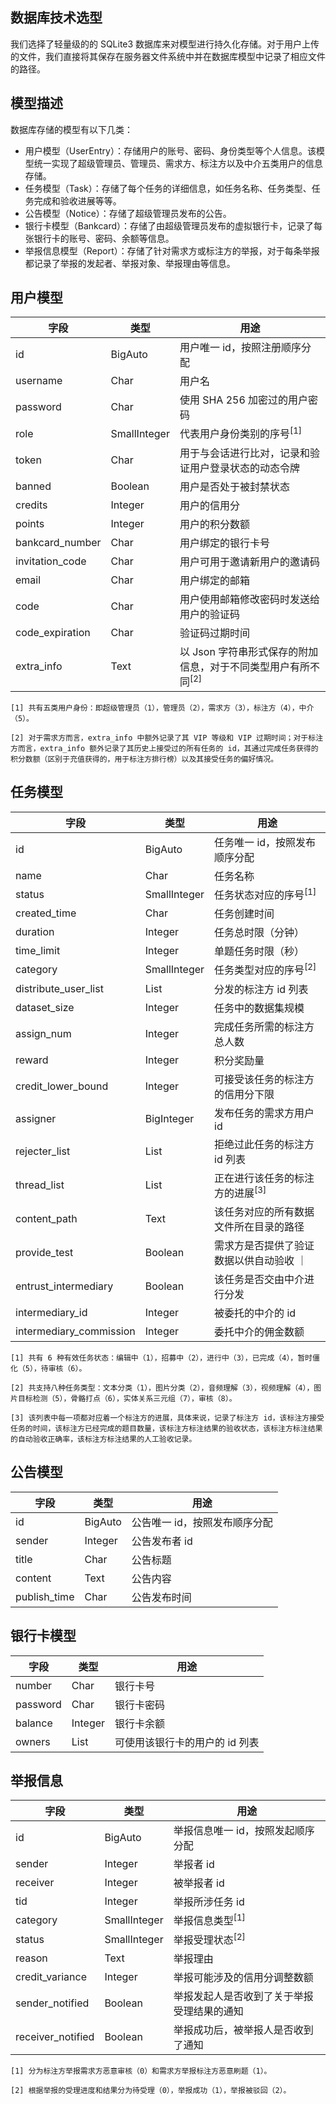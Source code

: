 ## 数据库技术选型
我们选择了轻量级的的 SQLite3 数据库来对模型进行持久化存储。对于用户上传的文件，我们直接将其保存在服务器文件系统中并在数据库模型中记录了相应文件的路径。

## 模型描述
数据库存储的模型有以下几类：
* 用户模型（UserEntry）：存储用户的账号、密码、身份类型等个人信息。该模型统一实现了超级管理员、管理员、需求方、标注方以及中介五类用户的信息存储。
* 任务模型（Task）：存储了每个任务的详细信息，如任务名称、任务类型、任务完成和验收进展等等。
* 公告模型（Notice）：存储了超级管理员发布的公告。
* 银行卡模型（Bankcard）：存储了由超级管理员发布的虚拟银行卡，记录了每张银行卡的账号、密码、余额等信息。
* 举报信息模型（Report）：存储了针对需求方或标注方的举报，对于每条举报都记录了举报的发起者、举报对象、举报理由等信息。

## 用户模型
| 字段 | 类型 | 用途 |
| --- | --- | --- |
| id | BigAuto | 用户唯一 id，按照注册顺序分配 |
| username | Char | 用户名 |
| password | Char | 使用 SHA 256 加密过的用户密码 |
| role | SmallInteger | 代表用户身份类别的序号<sup id="fn1">[1]</sup> |
| token | Char | 用于与会话进行比对，记录和验证用户登录状态的动态令牌 |
| banned | Boolean | 用户是否处于被封禁状态 |
| credits | Integer | 用户的信用分 |
| points | Integer | 用户的积分数额 |
| bankcard_number | Char | 用户绑定的银行卡号 |
| invitation_code | Char | 用户可用于邀请新用户的邀请码 |
| email | Char | 用户绑定的邮箱 |
| code | Char | 用户使用邮箱修改密码时发送给用户的验证码 |
| code_expiration | Char | 验证码过期时间 |
| extra_info | Text | 以 Json 字符串形式保存的附加信息，对于不同类型用户有所不同<sup id="fn2">[2]</sup> |

<div class="footnotes">

    [1] 共有五类用户身份：即超级管理员（1），管理员（2），需求方（3），标注方（4），中介（5）。

    [2] 对于需求方而言，extra_info 中额外记录了其 VIP 等级和 VIP 过期时间；对于标注方而言，extra_info 额外记录了其历史上接受过的所有任务的 id，其通过完成任务获得的积分数额（区别于充值获得的，用于标注方排行榜）以及其接受任务的偏好情况。
</div>

## 任务模型
| 字段 | 类型 | 用途 |
| --- | --- | --- |
| id | BigAuto | 任务唯一 id，按照发布顺序分配 |
| name | Char | 任务名称 |
| status | SmallInteger | 任务状态对应的序号<sup id="fn1">[1]</sup> |
| created_time | Char | 任务创建时间 |
| duration | Integer | 任务总时限（分钟） |
| time_limit | Integer | 单题任务时限（秒） |
| category | SmallInteger | 任务类型对应的序号<sup id="fn2">[2]</sup> |
| distribute_user_list | List | 分发的标注方 id 列表 |
| dataset_size | Integer | 任务中的数据集规模 |
| assign_num | Integer | 完成任务所需的标注方总人数 |
| reward | Integer | 积分奖励量 |
| credit_lower_bound | Integer | 可接受该任务的标注方的信用分下限 |
| assigner | BigInteger | 发布任务的需求方用户 id |
| rejecter_list | List | 拒绝过此任务的标注方 id 列表 |
| thread_list | List | 正在进行该任务的标注方的进展<sup id="fn3">[3]</sup> |
| content_path | Text | 该任务对应的所有数据文件所在目录的路径 |
| provide_test | Boolean | 需求方是否提供了验证数据以供自动验收 ｜
| entrust_intermediary | Boolean | 该任务是否交由中介进行分发 |
| intermediary_id | Integer | 被委托的中介的 id |
| intermediary_commission | Integer | 委托中介的佣金数额 |

<div class="footnotes">

    [1] 共有 6 种有效任务状态：编辑中（1），招募中（2），进行中（3），已完成（4），暂时僵化（5），待审核（6）。

    [2] 共支持八种任务类型：文本分类（1），图片分类（2），音频理解（3），视频理解（4），图片目标检测（5），骨骼打点（6），实体关系三元组（7），审核（8）。

    [3] 该列表中每一项都对应着一个标注方的进展，具体来说，记录了标注方 id，该标注方接受任务的时间，该标注方已经完成的题目数量，该标注方标注结果的验收状态，该标注方标注结果的自动验收正确率，该标注方标注结果的人工验收记录。
</div>

## 公告模型
| 字段 | 类型 | 用途 |
| --- | --- | --- |
| id | BigAuto | 公告唯一 id，按照发布顺序分配 |
| sender | Integer | 公告发布者 id |
| title | Char | 公告标题 |
| content | Text | 公告内容 |
| publish_time | Char | 公告发布时间 |

## 银行卡模型
| 字段 | 类型 | 用途 |
| --- | --- | --- |
| number | Char | 银行卡号 |
| password | Char | 银行卡密码 |
| balance | Integer | 银行卡余额 |
| owners | List | 可使用该银行卡的用户的 id 列表 |

## 举报信息
| 字段 | 类型 | 用途 |
| --- | --- | --- |
| id | BigAuto | 举报信息唯一 id，按照发起顺序分配 |
| sender | Integer | 举报者 id |
| receiver | Integer | 被举报者 id |
| tid | Integer | 举报所涉任务 id |
| category | SmallInteger | 举报信息类型<sup id="fn1">[1]</sup> |
| status | SmallInteger | 举报受理状态<sup id="fn2">[2]</sup> |
| reason | Text | 举报理由 |
| credit_variance | Integer | 举报可能涉及的信用分调整数额 |
| sender_notified | Boolean | 举报发起人是否收到了关于举报受理结果的通知 |
| receiver_notified | Boolean | 举报成功后，被举报人是否收到了通知 |

<div class="footnotes">

    [1] 分为标注方举报需求方恶意审核（0）和需求方举报标注方恶意刷题（1）。

    [2] 根据举报的受理进度和结果分为待受理（0），举报成功（1），举报被驳回（2）。

</div>